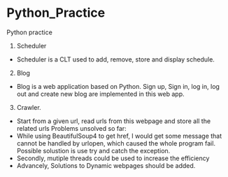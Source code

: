 # Python_Practice
Python practice

1. Scheduler
- Scheduler is a CLT used to add, remove, store and display schedule.

2. Blog
- Blog is a web application based on Python. Sign up, Sign in, log in, log out and create new blog are implemented in this web   app.

3. Crawler.
- Start from a given url, read urls from this webpage and store all the related urls
  Problems unsolved so far:
- While using BeautifulSoup4 to get href, I would get some message that cannot be handled by urlopen, which caused the whole     program fail.   Possible solustion is use try and catch the exception.
- Secondly, mutiple threads could be used to increase the efficiency
- Advancely, Solutions to Dynamic webpages should be added.
